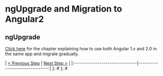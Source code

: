 [__prod__]: #
[{]: <region> (header)

[}]: #
[{]: <region> (body)
# ngUpgrade and Migration to Angular2

## ngUpgrade

[Click here](/tutorials/socially/angular1/migration-to-angular2) for the chapter explaining how to use both Angular 1.x and 2.0 in the same app and migrate gradually. 

[}]: #
[{]: <region> (footer)
[{]: <helper> (nav_step)
| [< Previous Step](step23.md) | [Next Step >](step25.md) |
|:--------------------------------|--------------------------------:|
[}]: #
[}]: #